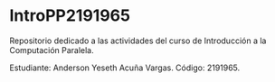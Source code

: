 # IntroPP2191965
Repositorio dedicado a las actividades del curso de Introducción a la Computación Paralela.

Estudiante: Anderson Yeseth Acuña Vargas.
Código: 2191965.

